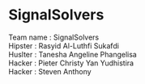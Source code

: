 # SignalSolvers
Team name   : SignalSolvers <br>
Hipster     : Rasyid Al-Luthfi Sukafdi <br>
Huslter     : Tanesha Angeline Phangelisa <br>
Hacker      : Pieter Christy Yan Yudhistira <br>
Hacker      : Steven Anthony <br>

